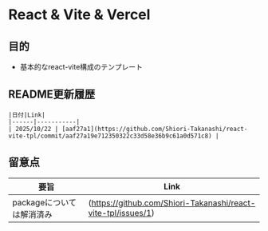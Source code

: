 # React & Vite & Vercel

## 目的
- 基本的なreact-vite構成のテンプレート

## README更新履歴

```
|日付|Link|
|------|-----------|
| 2025/10/22 | [aaf27a1](https://github.com/Shiori-Takanashi/react-vite-tpl/commit/aaf27a19e712350322c33d58e36b9c61a0d571c8) |
```
## 留意点
|要旨|Link|
|---|---|
|packageについては解消済み|(https://github.com/Shiori-Takanashi/react-vite-tpl/issues/1)|

